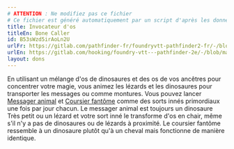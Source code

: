 ```yaml
---
# ATTENTION : Ne modifiez pas ce fichier
# Ce fichier est généré automatiquement par un script d'après les données du module Foundry VTT officiel et de sa traduction
title: Invocateur d'os
titleEn: Bone Caller
id: B53sWzd5irAoLn2U
urlFr: https://gitlab.com/pathfinder-fr/foundryvtt-pathfinder2-fr/-/blob/master/data/feats/B53sWzd5irAoLn2U.htm
urlEn: https://gitlab.com/hooking/foundry-vtt---pathfinder-2e/-/blob/master/packs/data/feats.db/bone-caller.json
layout: dons
---
```

En utilisant un mélange d'os de dinosaures et des os de vos ancêtres pour concentrer votre magie, vous animez les lézards et les dinosaures pour transporter les messages ou comme montures. Vous pouvez lancer [Messager animal](../sorts/messager-animal.md) et [Coursier fantôme](../sorts/coursier-fantôme.md) comme des sorts innés primordiaux une fois par jour chacun. Le messager animal est toujours un dinosaure Très petit ou un lézard et votre sort inné le transforme d'os en chair, même s'il n'y a pas de dinosaures ou de lézards à proximité. Le coursier fantôme ressemble à un dinosaure plutôt qu'à un cheval mais fonctionne de manière identique.

